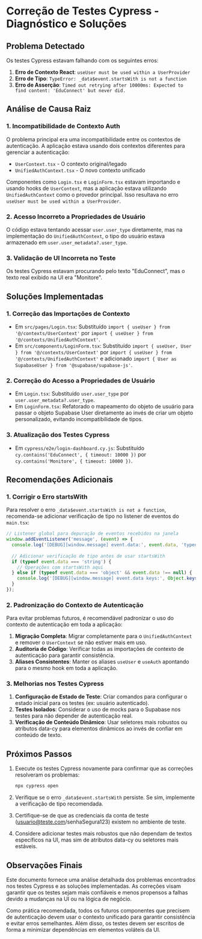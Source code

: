# Correção de Testes Cypress - Diagnóstico e Soluções

## Problema Detectado

Os testes Cypress estavam falhando com os seguintes erros:

1. **Erro de Contexto React**: `useUser must be used within a UserProvider`
2. **Erro de Tipo**: `TypeError: _data$event.startsWith is not a function`
3. **Erro de Asserção**: `Timed out retrying after 10000ms: Expected to find content: 'EduConnect' but never did.`

## Análise de Causa Raiz

### 1. Incompatibilidade de Contexto Auth

O problema principal era uma incompatibilidade entre os contextos de autenticação. A aplicação estava usando dois contextos diferentes para gerenciar a autenticação:

- `UserContext.tsx` - O contexto original/legado
- `UnifiedAuthContext.tsx` - O novo contexto unificado

Componentes como `Login.tsx` e `LoginForm.tsx` estavam importando e usando hooks de `UserContext`, mas a aplicação estava utilizando `UnifiedAuthContext` como o provedor principal. Isso resultava no erro `useUser must be used within a UserProvider`.

### 2. Acesso Incorreto a Propriedades de Usuário

O código estava tentando acessar `user.user_type` diretamente, mas na implementação do `UnifiedAuthContext`, o tipo do usuário estava armazenado em `user.user_metadata?.user_type`.

### 3. Validação de UI Incorreta no Teste

Os testes Cypress estavam procurando pelo texto "EduConnect", mas o texto real exibido na UI era "Monitore".

## Soluções Implementadas

### 1. Correção das Importações de Contexto

- Em `src/pages/Login.tsx`: Substituído `import { useUser } from '@/contexts/UserContext'` por `import { useUser } from '@/contexts/UnifiedAuthContext'`.
- Em `src/components/LoginForm.tsx`: Substituído `import { useUser, User } from '@/contexts/UserContext'` por `import { useUser } from '@/contexts/UnifiedAuthContext'` e adicionado `import { User as SupabaseUser } from '@supabase/supabase-js'`.

### 2. Correção do Acesso a Propriedades de Usuário

- Em `Login.tsx`: Substituído `user.user_type` por `user.user_metadata?.user_type`.
- Em `LoginForm.tsx`: Refatorado o mapeamento do objeto de usuário para passar o objeto Supabase User diretamente ao invés de criar um objeto personalizado, evitando incompatibilidade de tipos.

### 3. Atualização dos Testes Cypress

- Em `cypress/e2e/login-dashboard.cy.js`: Substituído `cy.contains('EduConnect', { timeout: 10000 })` por `cy.contains('Monitore', { timeout: 10000 })`.

## Recomendações Adicionais

### 1. Corrigir o Erro startsWith

Para resolver o erro `_data$event.startsWith is not a function`, recomenda-se adicionar verificação de tipo no listener de eventos do `main.tsx`:

```typescript
// Listener global para depuração de eventos recebidos na janela
window.addEventListener('message', (event) => {
  console.log('[DEBUG][window.message] event.data:', event.data, 'typeof:', typeof event.data);
  
  // Adicionar verificação de tipo antes de usar startsWith
  if (typeof event.data === 'string') {
    // Operações com startsWith aqui
  } else if (typeof event.data === 'object' && event.data !== null) {
    console.log('[DEBUG][window.message] event.data keys:', Object.keys(event.data));
  }
});
```

### 2. Padronização do Contexto de Autenticação

Para evitar problemas futuros, é recomendável padronizar o uso do contexto de autenticação em toda a aplicação:

1. **Migração Completa**: Migrar completamente para o `UnifiedAuthContext` e remover o `UserContext` se não estiver mais em uso.
2. **Auditoria de Código**: Verificar todas as importações de contexto de autenticação para garantir consistência.
3. **Aliases Consistentes**: Manter os aliases `useUser` e `useAuth` apontando para o mesmo hook em toda a aplicação.

### 3. Melhorias nos Testes Cypress

1. **Configuração de Estado de Teste**: Criar comandos para configurar o estado inicial para os testes (ex: usuário autenticado).
2. **Testes Isolados**: Considerar o uso de mocks para o Supabase nos testes para não depender de autenticação real.
3. **Verificação de Conteúdo Dinâmico**: Usar seletores mais robustos ou atributos data-cy para elementos dinâmicos ao invés de confiar em conteúdo de texto.

## Próximos Passos

1. Execute os testes Cypress novamente para confirmar que as correções resolveram os problemas:
   ```bash
   npx cypress open
   ```

2. Verifique se o erro `_data$event.startsWith` persiste. Se sim, implemente a verificação de tipo recomendada.

3. Certifique-se de que as credenciais da conta de teste (usuario@teste.com/senhaSegura123) existem no ambiente de teste.

4. Considere adicionar testes mais robustos que não dependam de textos específicos na UI, mas sim de atributos data-cy ou seletores mais estáveis.

## Observações Finais

Este documento fornece uma análise detalhada dos problemas encontrados nos testes Cypress e as soluções implementadas. As correções visam garantir que os testes sejam mais confiáveis e menos propensos a falhas devido a mudanças na UI ou na lógica de negócio.

Como prática recomendada, todos os futuros componentes que precisem de autenticação devem usar o contexto unificado para garantir consistência e evitar erros semelhantes. Além disso, os testes devem ser escritos de forma a minimizar dependências em elementos voláteis da UI.
